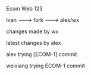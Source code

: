 Ecom Web 123

Ivan ---> fork ---> alex/wx

changes made by wx

latest changes by alex

alex trying [ECOM-1] commit

weixiang trying ECOM-1 commit